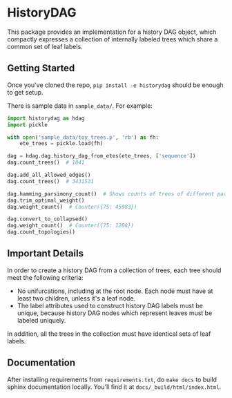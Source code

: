 # HistoryDAG

This package provides an implementation for a history DAG object, which
compactly expresses a collection of internally labeled trees which share
a common set of leaf labels.

## Getting Started

Once you've cloned the repo, `pip install -e historydag` should be enough to
get setup.

There is sample data in `sample_data/`. For example:

```python
import historydag as hdag
import pickle

with open('sample_data/toy_trees.p', 'rb') as fh:
	ete_trees = pickle.load(fh)

dag = hdag.dag.history_dag_from_etes(ete_trees, ['sequence'])
dag.count_trees()  # 1041

dag.add_all_allowed_edges()
dag.count_trees()  # 3431531

dag.hamming_parsimony_count()  # Shows counts of trees of different parsimony scores
dag.trim_optimal_weight()
dag.weight_count()  # Counter({75: 45983})

dag.convert_to_collapsed()
dag.weight_count()  # Counter({75: 1208})
dag.count_topologies()
```

## Important Details

In order to create a history DAG from a collection of trees, each tree should
meet the following criteria:

* No unifurcations, including at the root node. Each node must have at least
    two children, unless it's a leaf node.
* The label attributes used to construct history DAG labels must be unique,
    because history DAG nodes which represent leaves must be labeled uniquely.

In addition, all the trees in the collection must have identical sets of leaf labels.

## Documentation

After installing requirements from `requirements.txt`, do `make docs` to build
sphinx documentation locally. You'll find it at `docs/_build/html/index.html`.
